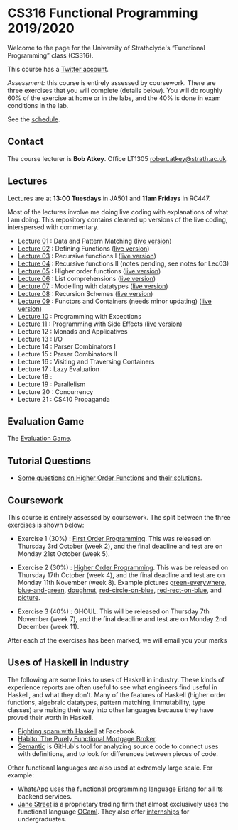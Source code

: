 # CS316 Functional Programming 2019/2020

Welcome to the page for the University of Strathclyde's “Functional Programming” class (CS316).

This course has a [Twitter account](https://twitter.com/StrathCS316).

*Assessment:* this course is entirely assessed by coursework. There are three exercises that you will complete (details below). You will do roughly 60% of the exercise at home or in the labs, and the 40% is done in exam conditions in the lab.

See the [schedule](schedule.txt).

## Contact

The course lecturer is **Bob Atkey**. Office LT1305 [robert.atkey@strath.ac.uk](mailto:robert.atkey@strath.ac.uk).

## Lectures

Lectures are at **13:00 Tuesdays** in JA501 and **11am Fridays** in RC447.

Most of the lectures involve me doing live coding with explanations of what I am doing. This repository contains cleaned up versions of the live coding, interspersed with commentary.

 - [Lecture 01](lectures/Lec01.hs) : Data and Pattern Matching ([live version](lectures/Lec01Live.hs))
 - [Lecture 02](lectures/Lec02.hs) : Defining Functions ([live version](lectures/Lec02Live.hs))
 - [Lecture 03](lectures/Lec03.hs) : Recursive functions I ([live version](lectures/Lec03Live.hs))
 - [Lecture 04](lectures/Lec04.hs) : Recursive functions II (notes pending, see notes for Lec03)
 - [Lecture 05](lectures/Lec05.hs) : Higher order functions ([live version](lectures/Lec05Live.hs))
 - [Lecture 06](lectures/Lec06.hs) : List comprehensions ([live version](lectures/Lec06Live.hs))
 - [Lecture 07](lectures/Lec07.hs) : Modelling with datatypes ([live version](lectures/Lec07Live.hs))
 - [Lecture 08](lectures/Lec08.hs) : Recursion Schemes ([live version](lectures/Lec08Live.hs))
 - [Lecture 09](lectures/Lec09.hs) : Functors and Containers (needs minor updating) ([live version](lectures/Lec09Live.hs))
 - [Lecture 10](lectures/Lec10.hs) : Programming with Exceptions
 - [Lecture 11](lectures/Lec11.hs) : Programming with Side Effects ([live version](lectures/Lec11Live.hs))
 - Lecture 12 : Monads and Applicatives
 - Lecture 13 : I/O
 - Lecture 14 : Parser Combinators I
 - Lecture 15 : Parser Combinators II
 - Lecture 16 : Visiting and Traversing Containers
 - Lecture 17 : Lazy Evaluation
 - Lecture 18 :
 - Lecture 19 : Parallelism
 - Lecture 20 : Concurrency
 - Lecture 21 : CS410 Propaganda

## Evaluation Game

The [Evaluation Game](https://personal.cis.strath.ac.uk/robert.atkey/terms.html).

## Tutorial Questions

- [Some questions on Higher Order Functions](tutorials/HOFQuestions.hs) and [their solutions](tutorials/HOFSolutions.hs).

## Coursework

This course is entirely assessed by coursework. The split between the three exercises is shown below:

- Exercise 1 (30%) : [First Order Programming](exercises/Ex1.hs). This was released on Thursday 3rd October (week 2), and the final deadline and test are on Monday 21st October (week 5).

- Exercise 2 (30%) : [Higher Order Programming](exercises/Ex2.hs). This was be released on Thursday 17th October (week 4), and the final deadline and test are on Monday 11th November (week 8). Example pictures [green-everywhere](exercises/green-everywhere.bmp), [blue-and-green](exercises/blue-and-green.bmp), [doughnut](exercises/doughnut.bmp), [red-circle-on-blue](exercises/red-circle-on-blue.bmp), [red-rect-on-blue](exercises/red-rect-on-blue.bmp), and [picture](exercises/picture.bmp).

- Exercise 3 (40%) : GHOUL. This will be released on Thursday 7th November (week 7), and the final deadline and test are on Monday 2nd December (week 11).

After each of the exercises has been marked, we will email you your marks

## Uses of Haskell in Industry

The following are some links to uses of Haskell in industry. These kinds of experience reports are often useful to see what engineers find useful in Haskell, and what they don't. Many of the features of Haskell (higher order functions, algebraic datatypes, pattern matching, immutability, type classes) are making their way into other languages because they have proved their worth in Haskell.

- [Fighting spam with Haskell](https://engineering.fb.com/security/fighting-spam-with-haskell/) at Facebook.
- [Habito: The Purely Functional Mortgage Broker](https://www.infoq.com/presentations/habito-mortgage-broker/).
- [Semantic](https://github.com/github/semantic/) is GitHub's tool for analyzing source code to connect uses with definitions, and to look for differences between pieces of code.

Other functional languages are also used at extremely large scale. For example:

- [WhatsApp](https://www.wired.com/2015/09/whatsapp-serves-900-million-users-50-engineers/) uses the functional programming language [Erlang](https://www.erlang.org/) for all its backend services.
- [Jane Street](https://www.janestreet.com/technology/) is a proprietary trading firm that almost exclusively uses the functional language [OCaml](https://www.ocaml.org/). They also offer [internships](https://www.janestreet.com/join-jane-street/internships/) for undergraduates.
